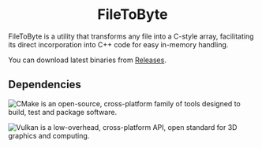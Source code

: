 <div align="center">

  <h1>FileToByte</h1>

</div>

FileToByte is a utility that transforms any file into a C-style array, facilitating its direct incorporation into C++ code for easy in-memory handling.

You can download latest binaries from [Releases](https://github.com/gage-lodba/FileToByte/releases/latest).

## Dependencies

![CMake](https://cmake.org/) is an open-source, cross-platform family of tools designed to build, test and package software.

![Vulkan](https://www.vulkan.org/) is a low-overhead, cross-platform API, open standard for 3D graphics and computing.  
